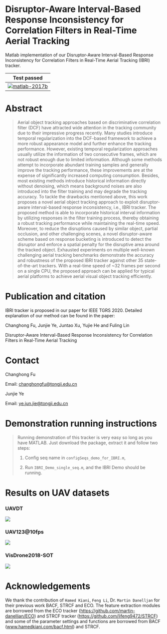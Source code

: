 # Disruptor-Aware Interval-Based Response Inconsistency for Correlation Filters in Real-Time Aerial Tracking

Matlab implementation of our Disruptor-Aware Interval-Based Response Inconsistency for Correlation Filters in Real-Time Aerial Tracking (IBRI) tracker.

| **Test passed**                                              |
| ------------------------------------------------------------ |
| [![matlab-2017b](https://img.shields.io/badge/matlab-2017b-yellow.svg)](https://www.mathworks.com/products/matlab.html)|


# Abstract 
>Aerial object tracking approaches based on discriminative correlation filter (DCF) have attracted wide attention in the tracking community due to their impressive progress recently. Many studies introduce temporal regularization into the DCF-based framework to achieve a more robust appearance model and further enhance the tracking performance. However, existing temporal regularization approaches usually utilize the information of two consecutive frames, which are not robust enough due to limited information. Although some methods attempt to incorporate abundant training samples and generally improve the tracking performance, these improvements are at the expense of significantly increased computing consumption. Besides, most existing methods introduce historical information directly without denoising, which means background noises are also introduced into the filter training and may degrade the tracking accuracy. To tackle the drawbacks mentioned above, this work proposes a novel aerial object tracking approach to exploit disruptor-aware interval-based response inconsistency, i.e., IBRI tracker. The proposed method is able to incorporate historical interval information by utilizing responses in the filter training process, thereby obtaining a robust tracking performance while maintaining the real-time speed. Moreover, to reduce the disruptions caused by similar object, partial occlusion, and other challenging scenes, a novel disruptor-aware scheme based on response bucketing is introduced to detect the disruptor and enforce a spatial penalty for the disruptive area around the tracked object. Exhausted experiments on multiple well-known challenging aerial tracking benchmarks demonstrate the accuracy and robustness of the proposed IBRI tracker against other 35 state-of-the-art trackers. With a real-time speed of ~32 frames per second on a single CPU, the proposed approach can be applied for typical aerial platforms to achieve aerial visual object tracking efficiently.

# Publication and citation

IBRI tracker is proposed in our paper for IEEE TGRS 2020. Detailed explanation of our method can be found in the paper:

Changhong Fu, Junjie Ye, Juntao Xu,  Yujie He and Fuling Lin

Disruptor-Aware Interval-Based Response Inconsistency for Correlation Filters in Real-Time Aerial Tracking

# Contact 
Changhong Fu

Email: changhongfu@tongji.edu.cn

Junjie Ye

Email: ye.jun.jie@tongji.edu.cn

# Demonstration running instructions

>Running demonstration of this tracker is very easy so long as you have MATLAB. Just download the package, extract it and follow two steps:
>
>1. Config seq name in `configSeqs_demo_for_IBRI.m`,
>
>2. Run `IBRI_Demo_single_seq.m`,
>   and the IBRI Demo should be running.

# Results on UAV datasets

### UAVDT

![](./results/UAVDT.png)

### UAV123@10fps

![](./results/UAV123@10fps.png)

### VisDrone2018-SOT

![](./results/VisDrone2018.png)



# Acknowledgements

We thank the contribution of `Hamed Kiani`, `Feng Li`, Dr. `Martin Danelljan` for their previous work BACF, STRCF and ECO. The feature extraction modules are borrowed from the ECO tracker (https://github.com/martin-danelljan/ECO) and STRCF tracker (https://github.com/lifeng9472/STRCF) and some of the parameter settings and functions are borrowed from BACF (www.hamedkiani.com/bacf.html) and STRCF.

